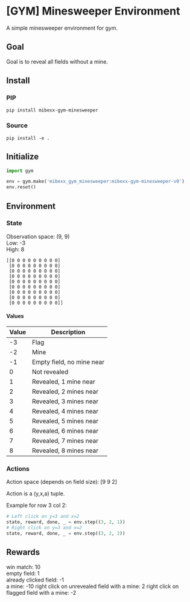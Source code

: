 # [GYM] Minesweeper Environment

A simple minesweeper environment for gym.

## Goal
Goal is to reveal all fields without a mine.

## Install

### PIP
```
pip install mibexx-gym-minesweeper
```

### Source
```
pip install -e .
```

## Initialize
```python
import gym

env = gym.make('mibexx_gym_minesweeper:mibexx-gym-minesweeper-v0')
env.reset()
```


## Environment

### State
Observation space:  (9, 9)  
Low: -3  
High: 8  

```
[[0 0 0 0 0 0 0 0 0]
 [0 0 0 0 0 0 0 0 0]
 [0 0 0 0 0 0 0 0 0]
 [0 0 0 0 0 0 0 0 0]
 [0 0 0 0 0 0 0 0 0]
 [0 0 0 0 0 0 0 0 0]
 [0 0 0 0 0 0 0 0 0]
 [0 0 0 0 0 0 0 0 0]
 [0 0 0 0 0 0 0 0 0]]
```

#### Values
| Value | Description |
| ----- | ----------- |
| -3 | Flag |
| -2 | Mine |
| -1 | Empty field, no mine near |
| 0 | Not revealed |
| 1 | Revealed, 1 mine near |
| 2 | Revealed, 2 mines near |
| 3 | Revealed, 3 mines near |
| 4 | Revealed, 4 mines near |
| 5 | Revealed, 5 mines near |
| 6 | Revealed, 6 mines near |
| 7 | Revealed, 7 mines near |
| 8 | Revealed, 8 mines near |

### Actions
Action space (depends on field size):  [9 9 2]

Action is a (y,x,a) tuple.

Example for row 3 col 2:
```python
# Left click on y=3 and x=2
state, reward, done, _ = env.step((3, 2, 1))
# Right click on y=3 and x=2
state, reward, done, _ = env.step((3, 2, 2))
```


## Rewards
win match: 10  
empty field: 1  
already clicked field: -1   
a mine: -10
right click on unrevealed field with a mine: 2
right click on flagged field with a mine: -2